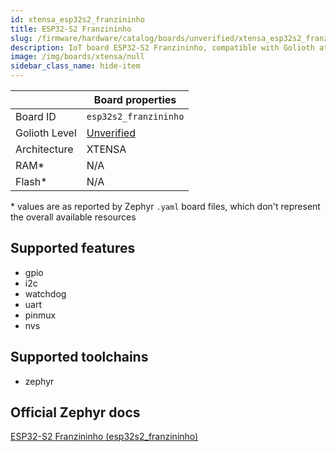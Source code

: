 ```yaml
---
id: xtensa_esp32s2_franzininho
title: ESP32-S2 Franzininho
slug: /firmware/hardware/catalog/boards/unverified/xtensa_esp32s2_franzininho
description: IoT board ESP32-S2 Franzininho, compatible with Golioth at unverified level.
image: /img/boards/xtensa/null
sidebar_class_name: hide-item
---
```


[//]: # (This is an auto-generated file, do not edit! Changes to it will be lost upon re-generation)



|                | Board properties     |
| -------------  | -------------------- |
| Board ID       | `esp32s2_franzininho` |
| Golioth Level  | [Unverified](/firmware/hardware#unverified-boards) |
| Architecture   | XTENSA |
| RAM*           | N/A |
| Flash*         | N/A |

\* values are as reported by Zephyr `.yaml` board files, which don't represent the overall available resources



## Supported features

* gpio
* i2c
* watchdog
* uart
* pinmux
* nvs

## Supported toolchains

* zephyr

## Official Zephyr docs

[ESP32-S2 Franzininho (esp32s2_franzininho)](https://docs.zephyrproject.org/3.6.0/boards/xtensa/esp32s2_franzininho/doc/index.html)
